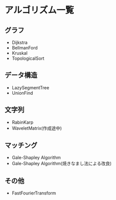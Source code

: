 # アルゴリズム一覧
## グラフ
* Dijkstra
* BellmanFord
* Kruskal
* TopologicalSort

## データ構造
* LazySegmentTree
* UnionFind

## 文字列
* RabinKarp
* WaveletMatrix(作成途中)
## マッチング
* Gale-Shapley Algorithm
* Gale-Shapley Algorithm(焼きなまし法による改良)

## その他
* FastFourierTransform
